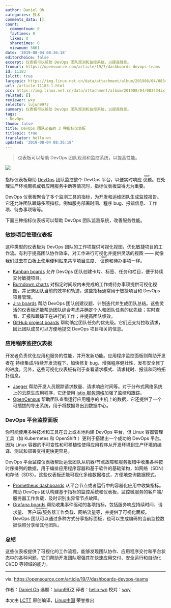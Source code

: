 ```yaml
---
author: Daniel Oh
categories: 技术
comments_data: []
count:
  commentnum: 0
  favtimes: 0
  likes: 0
  sharetimes: 0
  viewnum: 3861
date: '2019-08-04 08:36:18'
editorchoice: false
excerpt: 仪表板可以帮助 DevOps 团队观测和监控系统，以提高性能。
fromurl: https://opensource.com/article/19/7/dashboards-devops-teams
id: 11183
islctt: true
largepic: https://img.linux.net.cn/data/attachment/album/201908/04/083434ixlm9lgv8ev8dlyd.jpg
url: /article-11183-1.html
pic: https://img.linux.net.cn/data/attachment/album/201908/04/083434ixlm9lgv8ev8dlyd.jpg.thumb.jpg
related: []
reviewer: wxy
selector: lujun9972
summary: 仪表板可以帮助 DevOps 团队观测和监控系统，以提高性能。
tags:
- DevOps
thumb: false
title: DevOps 团队必备的 3 种指标仪表板
titlepic: true
translator: hello-wn
updated: '2019-08-04 08:36:18'
---
```



> 
> 仪表板可以帮助 DevOps 团队观测和监控系统，以提高性能。
> 
> 
> 


![](/data/attachment/album/201908/04/083434ixlm9lgv8ev8dlyd.jpg)


指标仪表板帮助 [DevOps](https://opensource.com/resources/devops) 团队监控整个 DevOps 平台，以便实时响应<ruby> 议题 <rt>  issue </rt></ruby>。在处理生产环境宕机或者应用服务中断等情况时，指标仪表板显得尤为重要。


DevOps 仪表板聚合了多个监测工具的指标，为开发和运维团队生成监控报告。它还允许团队跟踪多项指标，例如服务部署时间、程序 bug、报错信息、工作项、待办事项等等。


下面三种指标仪表板可以帮助 DevOps 团队监测系统，改善服务性能。


### 敏捷项目管理仪表板


这种类型的仪表板为 DevOps 团队的工作项提供可视化视图，优化敏捷项目的工作流。有利于提高团队协作效率，对工作进行可视化并提供灵活的视图 —— 就像我们过去在白板上使用便利贴来共享项目进度、<ruby> 议题 <rt>  issue </rt></ruby>和待办事项一样。


* [Kanban boards](https://opensource.com/article/19/1/productivity-tool-taskboard) 允许 DevOps 团队创建卡片、标签、任务和栏目，便于持续交付敏捷项目。
* [Burndown charts](https://openpracticelibrary.com/practice/burndown/) 对指定时间段内未完成的工作或待办事项提供可视化视图，并记录团队当前的效率和轨迹，这些指标通常用于敏捷项目和 DevOps 项目管理。
* [Jira boards](https://www.atlassian.com/software/jira) 帮助 DevOps 团队创建议题、计划迭代并生成团队总结。这些灵活的仪表板还能帮助团队综合考虑并确定个人和团队任务的优先级；实时查看、汇报和跟踪正在进行的工作；并提高团队绩效。
* [GitHub project boards](https://opensource.com/life/15/11/short-introduction-github) 帮助确定团队任务的优先级。它们还支持拉取请求，因此团队成员可以方便地提交 DevOps 项目相关的信息。


### 应用程序监控仪表板


开发者负责优化应用和服务的性能，并开发新功能。应用程序监控面板则帮助开发者在<ruby> 持续集成/持续开发 <rt>  CI / CD </rt></ruby>流程下，加快修复 bug、增强程序健壮性、发布安全修丁的进度。另外，这些可视化仪表板有利于查看请求模式、请求耗时、报错和网络拓扑信息。


* [Jaeger](https://www.jaegertracing.io/) 帮助开发人员跟踪请求数量、请求响应时间等。对于分布式网络系统上的云原生应用程序，它还使用 [Istio 服务网格](https://opensource.com/article/19/3/getting-started-jaeger)加强了监控和跟踪。
* [OpenCensus](https://opencensus.io/) 帮助团队查看运行应用程序的主机上的数据，它还提供了一个可插拔的导出系统，用于将数据导出到数据中心。


### DevOps 平台监控面板


你可能使用多种技术和工具在云上或本地构建 DevOps 平台，但 Linux 容器管理工具（如 Kubernetes 和 OpenShift ）更利于搭建出一个成功的 DevOps 平台。因为 Linux 容器的不可变性和可移植性使得应用程序从开发环境到生产环境的编译、测试和部署变得更快更容易。


DevOps 平台监控仪表板帮助运营团队从机器/节点故障和服务报错中收集各种按时序排列的数据，用于编排应用程序容器和基于软件的基础架构，如网络（SDN）和存储（SDS）。这些仪表板还能可视化多维数据格式，方便地查询数据模式。


* [Prometheus dashboards](https://opensource.com/article/18/12/introduction-prometheus) 从平台节点或者运行中的容器化应用中收集指标。帮助 DevOps 团队构建基于指标的监控系统和仪表板，监控微服务的客户端/服务器工作负载，及时识别出异常节点故障。
* [Grafana boards](https://opensource.com/article/17/8/linux-grafana) 帮助收集事件驱动的各项指标，包括服务响应持续时间、请求量、<ruby> 客户端/服务器 <rt>  client/server </rt></ruby>工作负载、网络流量等，并提供了可视化面板。DevOps 团队可以通过多种方式分享指标面板，也可以生成编码的当前监控数据快照分享给其他团队。


### 总结


这些仪表板提供了可视化的工作流程，能够发现团队协作、应用程序交付和平台状态中的各种问题。它们帮助开发团队增强其在快速应用交付、安全运行和自动化 CI/CD 等领域的能力。




---


via: <https://opensource.com/article/19/7/dashboards-devops-teams>


作者：[Daniel Oh](https://opensource.com/users/daniel-ohhttps://opensource.com/users/daniel-ohhttps://opensource.com/users/heronthecli) 选题：[lujun9972](https://github.com/lujun9972) 译者：[hello-wn](https://github.com/hello-wn) 校对：[wxy](https://github.com/wxy)


本文由 [LCTT](https://github.com/LCTT/TranslateProject) 原创编译，[Linux中国](https://linux.cn/) 荣誉推出